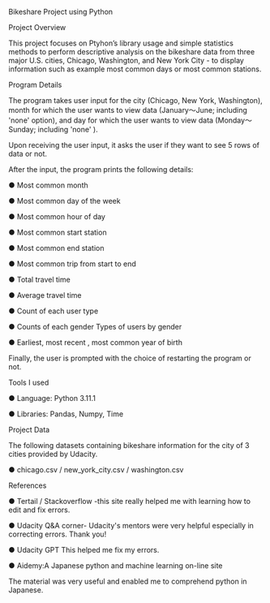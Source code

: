 Bikeshare Project using Python

Project Overview

This project focuses on Ptyhon’s library usage and simple statistics methods to perform descriptive analysis on the bikeshare data from three major U.S. cities, Chicago, Washington, and New York City - to display information such as example most common days or most common stations.

Program Details

The program takes user input for the city (Chicago, New York, Washington),
month for which the user wants to view data (January～June; including 'none' option),
and day for which the user wants to view data (Monday～Sunday; including  'none' ).

Upon receiving the user input, it asks the user if they want to see 5 rows of data or not.

After the input, the program prints the following details:

●        Most common month

●        Most common day of the week

●        Most common hour of day

●        Most common start station

●        Most common end station

●        Most common trip from start to end

●        Total travel time

●        Average travel time

●        Count of each user type

●        Counts of each gender Types of users by gender

●        Earliest, most recent , most common year of birth

Finally, the user is prompted with the choice of restarting the program or not.

Tools I used

●        Language: Python 3.11.1

●        Libraries: Pandas, Numpy, Time

Project Data

The following datasets containing bikeshare information for the city of 3 cities provided by Udacity.

●      chicago.csv / new_york_city.csv / washington.csv

References

●        Tertail / Stackoverflow -this site really helped me with learning how to edit and fix errors.

●        Udacity Q&A corner-
Udacity's mentors were very helpful especially in correcting errors. Thank you!

●        Udacity GPT
This helped me fix my errors.

●        Aidemy:A Japanese python and machine learning on-line site

The material was very useful and enabled me to comprehend python
in Japanese.
